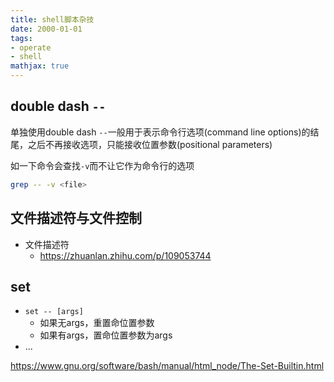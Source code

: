 ```yaml
---
title: shell脚本杂技
date: 2000-01-01
tags: 
- operate
- shell
mathjax: true
---
```


## double dash `--`

单独使用double dash `--`一般用于表示命令行选项(command line options)的结尾，之后不再接收选项，只能接收位置参数(positional parameters)

如一下命令会查找`-v`而不让它作为命令行的选项

```sh
grep -- -v <file>
```

## 文件描述符与文件控制
 
- 文件描述符
    * https://zhuanlan.zhihu.com/p/109053744


## set

- `set -- [args]`
	* 如果无args，重置命位置参数
	* 如果有args，置命位置参数为args
- ...

https://www.gnu.org/software/bash/manual/html_node/The-Set-Builtin.html

